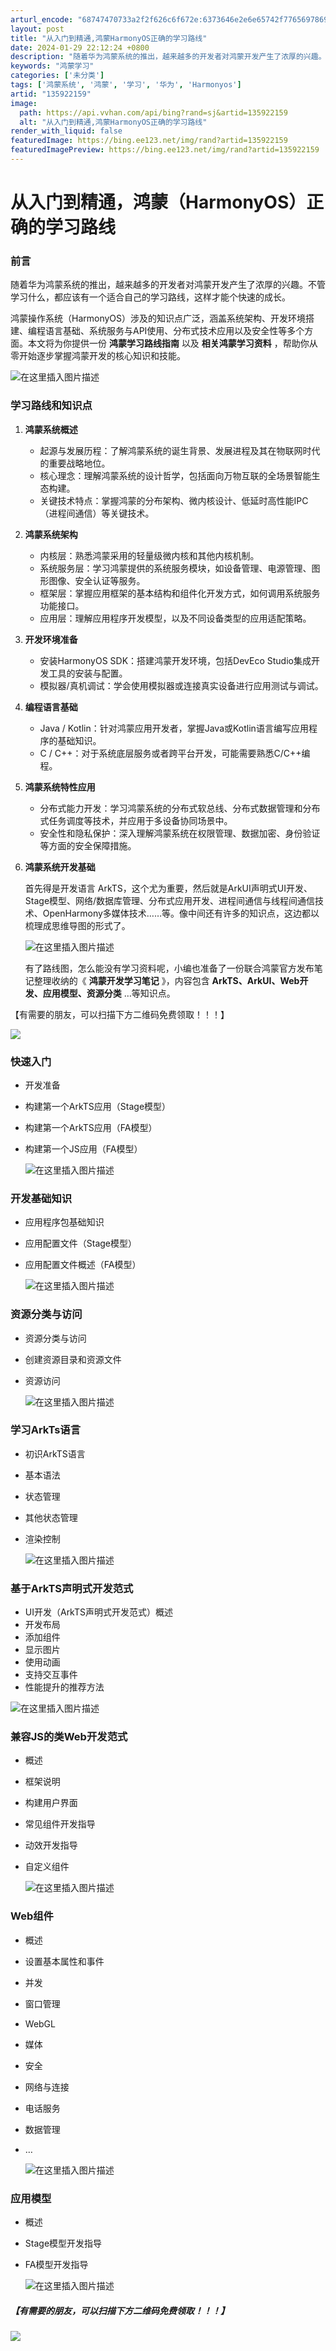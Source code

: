 ```yaml
---
arturl_encode: "68747470733a2f2f626c6f672e:6373646e2e6e65742f77656978696e5f34333434303138312f:61727469636c652f64657461696c732f313335393232313539"
layout: post
title: "从入门到精通,鸿蒙HarmonyOS正确的学习路线"
date: 2024-01-29 22:12:24 +0800
description: "随着华为鸿蒙系统的推出，越来越多的开发者对鸿蒙开发产生了浓厚的兴趣。不管学习什么，都应该有一个适合自"
keywords: "鸿蒙学习"
categories: ['未分类']
tags: ['鸿蒙系统', '鸿蒙', '学习', '华为', 'Harmonyos']
artid: "135922159"
image:
  path: https://api.vvhan.com/api/bing?rand=sj&artid=135922159
  alt: "从入门到精通,鸿蒙HarmonyOS正确的学习路线"
render_with_liquid: false
featuredImage: https://bing.ee123.net/img/rand?artid=135922159
featuredImagePreview: https://bing.ee123.net/img/rand?artid=135922159
---
```


# 从入门到精通，鸿蒙（HarmonyOS）正确的学习路线

### 前言

随着华为鸿蒙系统的推出，越来越多的开发者对鸿蒙开发产生了浓厚的兴趣。不管学习什么，都应该有一个适合自己的学习路线，这样才能个快速的成长。

鸿蒙操作系统（HarmonyOS）涉及的知识点广泛，涵盖系统架构、开发环境搭建、编程语言基础、系统服务与API使用、分布式技术应用以及安全性等多个方面。本文将为你提供一份
**鸿蒙学习路线指南**
以及
**相关鸿蒙学习资料**
，帮助你从零开始逐步掌握鸿蒙开发的核心知识和技能。

![在这里插入图片描述](https://i-blog.csdnimg.cn/blog_migrate/774f59fb69d161cd39fbfd9d18cb5bbd.jpeg#pic_center)

### 学习路线和知识点

1. **鸿蒙系统概述**

   * 起源与发展历程：了解鸿蒙系统的诞生背景、发展进程及其在物联网时代的重要战略地位。
   * 核心理念：理解鸿蒙系统的设计哲学，包括面向万物互联的全场景智能生态构建。
   * 关键技术特点：掌握鸿蒙的分布架构、微内核设计、低延时高性能IPC（进程间通信）等关键技术。
2. **鸿蒙系统架构**

   * 内核层：熟悉鸿蒙采用的轻量级微内核和其他内核机制。
   * 系统服务层：学习鸿蒙提供的系统服务模块，如设备管理、电源管理、图形图像、安全认证等服务。
   * 框架层：掌握应用框架的基本结构和组件化开发方式，如何调用系统服务功能接口。
   * 应用层：理解应用程序开发模型，以及不同设备类型的应用适配策略。
3. **开发环境准备**

   * 安装HarmonyOS SDK：搭建鸿蒙开发环境，包括DevEco Studio集成开发工具的安装与配置。
   * 模拟器/真机调试：学会使用模拟器或连接真实设备进行应用测试与调试。
4. **编程语言基础**

   * Java / Kotlin：针对鸿蒙应用开发者，掌握Java或Kotlin语言编写应用程序的基础知识。
   * C / C++：对于系统底层服务或者跨平台开发，可能需要熟悉C/C++编程。
5. **鸿蒙系统特性应用**

   * 分布式能力开发：学习鸿蒙系统的分布式软总线、分布式数据管理和分布式任务调度等技术，并应用于多设备协同场景中。
   * 安全性和隐私保护：深入理解鸿蒙系统在权限管理、数据加密、身份验证等方面的安全保障措施。
6. **鸿蒙系统开发基础**
     
   首先得是开发语言 ArkTS，这个尤为重要，然后就是ArkUI声明式UI开发、Stage模型、网络/数据库管理、分布式应用开发、进程间通信与线程间通信技术、OpenHarmony多媒体技术……等。像中间还有许多的知识点，这边都以梳理成思维导图的形式了。
     
   ![在这里插入图片描述](https://i-blog.csdnimg.cn/blog_migrate/59240740f9c01d31b50897241f3c7b66.png)
     
   有了路线图，怎么能没有学习资料呢，小编也准备了一份联合鸿蒙官方发布笔记整理收纳的《
   **鸿蒙开发学习笔记**
   》，内容包含
   **ArkTS、ArkUI、Web开发、应用模型、资源分类**
   …等知识点。

【有需要的朋友，可以扫描下方二维码免费领取！！！】
  
![](https://i-blog.csdnimg.cn/blog_migrate/46411462a77ebaa54f9bd203eba14bff.jpeg)

### 快速入门

* 开发准备
* 构建第一个ArkTS应用（Stage模型）
* 构建第一个ArkTS应用（FA模型）
* 构建第一个JS应用（FA模型）
    
  ![在这里插入图片描述](https://i-blog.csdnimg.cn/blog_migrate/471c5d0fa7669e08c748eb797e23e760.png#pic_center)

### 开发基础知识

* 应用程序包基础知识
* 应用配置文件（Stage模型）
* 应用配置文件概述（FA模型）
    
  ![在这里插入图片描述](https://i-blog.csdnimg.cn/blog_migrate/7b35850ad83c95736566dc08b841bd1e.png#pic_center)

### 资源分类与访问

* 资源分类与访问
* 创建资源目录和资源文件
* 资源访问
    
  ![在这里插入图片描述](https://i-blog.csdnimg.cn/blog_migrate/484970f3adb44546a5fc41b32ce34c31.png#pic_center)

### 学习ArkTs语言

* 初识ArkTS语言
* 基本语法
* 状态管理
* 其他状态管理
* 渲染控制
    
  ![在这里插入图片描述](https://i-blog.csdnimg.cn/blog_migrate/a43e65ec5cbd5325ba71c3aa00b9ea78.png#pic_center)

### 基于ArkTS声明式开发范式

* UI开发（ArkTS声明式开发范式）概述
* 开发布局
* 添加组件
* 显示图片
* 使用动画
* 支持交互事件
* 性能提升的推荐方法

![在这里插入图片描述](https://i-blog.csdnimg.cn/blog_migrate/4ef6fc75e80d1d7150abec59ad962a64.png#pic_center)

### 兼容JS的类Web开发范式

* 概述
* 框架说明
* 构建用户界面
* 常见组件开发指导
* 动效开发指导
* 自定义组件
    
  ![在这里插入图片描述](https://i-blog.csdnimg.cn/blog_migrate/fc6614ad0edc9dbdd04dd86ed66224df.png#pic_center)

### Web组件

* 概述
* 设置基本属性和事件
* 并发
* 窗口管理
* WebGL
* 媒体
* 安全
* 网络与连接
* 电话服务
* 数据管理
* …
    
  ![在这里插入图片描述](https://i-blog.csdnimg.cn/blog_migrate/7ae19c4f2cb7fbe84c71d1552984dd11.png#pic_center)

### 应用模型

* 概述
* Stage模型开发指导
* FA模型开发指导
    
  ![在这里插入图片描述](https://i-blog.csdnimg.cn/blog_migrate/8ac238fc17f1c2620e13ec7c5d4be9cb.png#pic_center)

##### 【有需要的朋友，可以扫描下方二维码免费领取！！！】

![](https://i-blog.csdnimg.cn/blog_migrate/46411462a77ebaa54f9bd203eba14bff.jpeg)